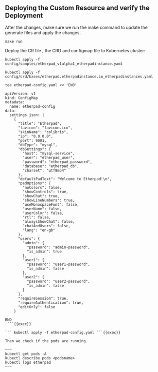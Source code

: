 ## Deploying the Custom Resource and verify the Deployment 
After the changes, make sure we run the make command to update the generate files and apply the changes.
~~~
make run
~~~
Deploy the CR file , the CRD and configmap file to Kubernetes cluster:
~~~
kubectl apply -f config/samples/etherpad_v1alpha1_etherpadinstance.yaml

kubectl apply -f config/crd/bases/etherpad.etherpadinstance.io_etherpadinstances.yaml
~~~

``` 
tee etherpad-config.yaml << 'END'

apiVersion: v1
kind: ConfigMap
metadata:
  name: etherpad-config
data:
  settings.json: |
    {
      "title": "Etherpad",
      "favicon": "favicon.ico",
      "skinName": "colibris",
      "ip": "0.0.0.0",
      "port": 9001,
      "dbType": "mysql",
      "dbSettings": {
        "host": "mysql-service",
        "user": "etherpad_user",
        "password": "etherpad_password",
        "database": "etherpad_db",
        "charset": "utf8mb4"
      },
      "defaultPadText": "Welcome to Etherpad!\n",
      "padOptions": {
        "noColors": false,
        "showControls": true,
        "showChat": true,
        "showLineNumbers": true,
        "useMonospaceFont": false,
        "userName": false,
        "userColor": false,
        "rtl": false,
        "alwaysShowChat": false,
        "chatAndUsers": false,
        "lang": "en-gb"
      },
      "users": {
        "admin": {
          "password": "admin-password",
          "is_admin": true
        },
        "user1": {
          "password": "user1-password",
          "is_admin": false
        },
        "user2": {
          "password": "user2-password",
          "is_admin": false
        }
      },
      "requireSession": true,
      "requireAuthentication": true,
      "editOnly": false
    }

END
 ```{{exec}}

``` kubectl apply -f etherpad-config.yaml ```{{exec}}

Then we check if the pods are running.

~~~
kubectl get pods -A 
kubectl describe pods <podsname>
kubectl logs etherpad
~~~

